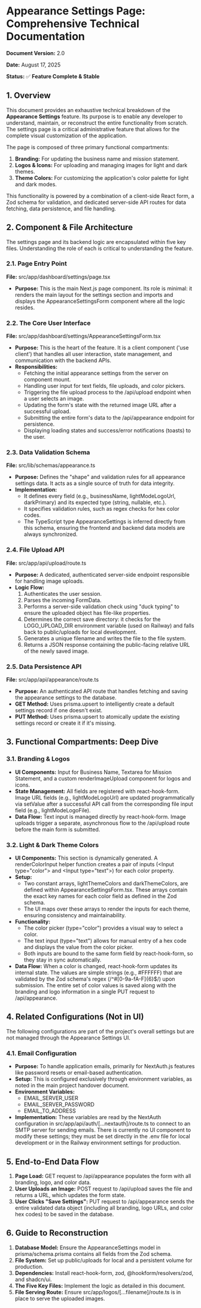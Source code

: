 # **Appearance Settings Page: Comprehensive Technical Documentation**

**Document Version:** 2.0

**Date:** August 17, 2025

**Status:** ✅ **Feature Complete & Stable**

## **1\. Overview**

This document provides an exhaustive technical breakdown of the **Appearance Settings** feature. Its purpose is to enable any developer to understand, maintain, or reconstruct the entire functionality from scratch. The settings page is a critical administrative feature that allows for the complete visual customization of the application.

The page is composed of three primary functional compartments:

1. **Branding:** For updating the business name and mission statement.  
2. **Logos & Icons:** For uploading and managing images for light and dark themes.  
3. **Theme Colors:** For customizing the application's color palette for light and dark modes.

This functionality is powered by a combination of a client-side React form, a Zod schema for validation, and dedicated server-side API routes for data fetching, data persistence, and file handling.

## **2\. Component & File Architecture**

The settings page and its backend logic are encapsulated within five key files. Understanding the role of each is critical to understanding the feature.

### **2.1. Page Entry Point**

**File:** src/app/dashboard/settings/page.tsx

* **Purpose:** This is the main Next.js page component. Its role is minimal: it renders the main layout for the settings section and imports and displays the AppearanceSettingsForm component where all the logic resides.

### **2.2. The Core User Interface**

**File:** src/app/dashboard/settings/AppearanceSettingsForm.tsx

* **Purpose:** This is the heart of the feature. It is a client component ('use client') that handles all user interaction, state management, and communication with the backend APIs.  
* **Responsibilities:**  
  * Fetching the initial appearance settings from the server on component mount.  
  * Handling user input for text fields, file uploads, and color pickers.  
  * Triggering the file upload process to the /api/upload endpoint when a user selects an image.  
  * Updating the form's state with the returned image URL after a successful upload.  
  * Submitting the entire form's data to the /api/appearance endpoint for persistence.  
  * Displaying loading states and success/error notifications (toasts) to the user.

### **2.3. Data Validation Schema**

**File:** src/lib/schemas/appearance.ts

* **Purpose:** Defines the "shape" and validation rules for all appearance settings data. It acts as a single source of truth for data integrity.  
* **Implementation:**  
  * It defines every field (e.g., businessName, lightModeLogoUrl, darkPrimary) and its expected type (string, nullable, etc.).  
  * It specifies validation rules, such as regex checks for hex color codes.  
  * The TypeScript type AppearanceSettings is inferred directly from this schema, ensuring the frontend and backend data models are always synchronized.

### **2.4. File Upload API**

**File:** src/app/api/upload/route.ts

* **Purpose:** A dedicated, authenticated server-side endpoint responsible for handling image uploads.  
* **Logic Flow:**  
  1. Authenticates the user session.  
  2. Parses the incoming FormData.  
  3. Performs a server-side validation check using "duck typing" to ensure the uploaded object has file-like properties.  
  4. Determines the correct save directory: it checks for the LOGO\_UPLOAD\_DIR environment variable (used on Railway) and falls back to public/uploads for local development.  
  5. Generates a unique filename and writes the file to the file system.  
  6. Returns a JSON response containing the public-facing relative URL of the newly saved image.

### **2.5. Data Persistence API**

**File:** src/app/api/appearance/route.ts

* **Purpose:** An authenticated API route that handles fetching and saving the appearance settings to the database.  
* **GET Method:** Uses prisma.upsert to intelligently create a default settings record if one doesn't exist.  
* **PUT Method:** Uses prisma.upsert to atomically update the existing settings record or create it if it's missing.

## **3\. Functional Compartments: Deep Dive**

### **3.1. Branding & Logos**

* **UI Components:** Input for Business Name, Textarea for Mission Statement, and a custom renderImageUpload component for logos and icons.  
* **State Management:** All fields are registered with react-hook-form. Image URL fields (e.g., lightModeLogoUrl) are updated programmatically via setValue after a successful API call from the corresponding file input field (e.g., lightModeLogoFile).  
* **Data Flow:** Text input is managed directly by react-hook-form. Image uploads trigger a separate, asynchronous flow to the /api/upload route before the main form is submitted.

### **3.2. Light & Dark Theme Colors**

* **UI Components:** This section is dynamically generated. A renderColorInput helper function creates a pair of inputs (\<Input type="color"\> and \<Input type="text"\>) for each color property.  
* **Setup:**  
  * Two constant arrays, lightThemeColors and darkThemeColors, are defined within AppearanceSettingsForm.tsx. These arrays contain the exact key names for each color field as defined in the Zod schema.  
  * The UI maps over these arrays to render the inputs for each theme, ensuring consistency and maintainability.  
* **Functionality:**  
  * The color picker (type="color") provides a visual way to select a color.  
  * The text input (type="text") allows for manual entry of a hex code and displays the value from the color picker.  
  * Both inputs are bound to the same form field by react-hook-form, so they stay in sync automatically.  
* **Data Flow:** When a color is changed, react-hook-form updates its internal state. The values are simple strings (e.g., \#FFFFFF) that are validated by the Zod schema's regex (/^\#\[0-9a-fA-F\]{6}$/) upon submission. The entire set of color values is saved along with the branding and logo information in a single PUT request to /api/appearance.

## **4\. Related Configurations (Not in UI)**

The following configurations are part of the project's overall settings but are not managed through the Appearance Settings UI.

### **4.1. Email Configuration**

* **Purpose:** To handle application emails, primarily for NextAuth.js features like password resets or email-based authentication.  
* **Setup:** This is configured exclusively through environment variables, as noted in the main project handover document.  
* **Environment Variables:**  
  * EMAIL\_SERVER\_USER  
  * EMAIL\_SERVER\_PASSWORD  
  * EMAIL\_TO\_ADDRESS  
* **Implementation:** These variables are read by the NextAuth configuration in src/app/api/auth/\[...nextauth\]/route.ts to connect to an SMTP server for sending emails. There is currently no UI component to modify these settings; they must be set directly in the .env file for local development or in the Railway environment settings for production.

## **5\. End-to-End Data Flow**

1. **Page Load:** GET request to /api/appearance populates the form with all branding, logo, and color data.  
2. **User Uploads an Image:** POST request to /api/upload saves the file and returns a URL, which updates the form state.  
3. **User Clicks "Save Settings":** PUT request to /api/appearance sends the entire validated data object (including all branding, logo URLs, and color hex codes) to be saved in the database.

## **6\. Guide to Reconstruction**

1. **Database Model:** Ensure the AppearanceSettings model in prisma/schema.prisma contains all fields from the Zod schema.  
2. **File System:** Set up public/uploads for local and a persistent volume for production.  
3. **Dependencies:** Install react-hook-form, zod, @hookform/resolvers/zod, and shadcn/ui.  
4. **The Five Key Files:** Implement the logic as detailed in this document.  
5. **File Serving Route:** Ensure src/app/logos/\[...filename\]/route.ts is in place to serve the uploaded images.